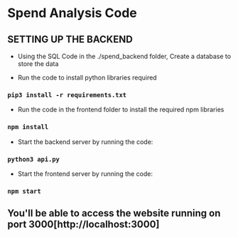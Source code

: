 # Spend Analysis Code

## SETTING UP THE BACKEND

* Using the SQL Code in the ./spend_backend folder, Create a database to store the data

* Run the code to install python libraries required

### `pip3 install -r requirements.txt`

* Run the code in the frontend folder to install the required npm libraries

### `npm install`

* Start the backend server by running the code:

### `python3 api.py`

* Start the frontend server by running the code:

### `npm start`

## You'll be able to access the website running on port 3000[http://localhost:3000]
